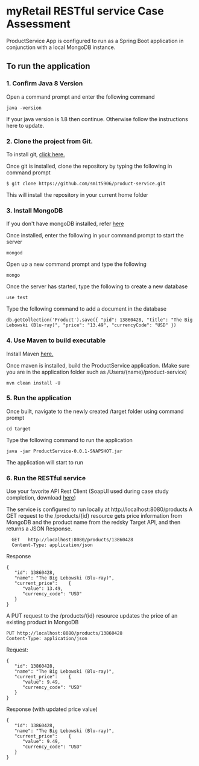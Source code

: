 # myRetail RESTful service Case Assessment

ProductService App is configured to run as a Spring Boot application in conjunction with a local MongoDB instance.

## To run the application

### 1. Confirm Java 8 Version
Open a command prompt and enter the following command
```
java -version
```
If your java version is 1.8 then continue. Otherwise follow the instructions here to update.

### 2. Clone the project from Git.
To install git, [click here.](https://git-scm.com/downloads)

Once git is installed, clone the repository by typing the following in command prompt
```
$ git clone https://github.com/smit5906/product-service.git
```
This will install the repository in your current home folder

### 3. Install MongoDB
If you don't have mongoDB installed, refer [here](https://docs.mongodb.com/manual/tutorial/install-mongodb-on-windows/)

Once installed, enter the following in your command prompt to start the server
```
mongod
```

Open up a new command prompt and type the following
```
mongo
```
Once the server has started, type the following to create a new database
```
use test
```
Type the following command to add a document in the database
```
db.getCollection('Product').save({ "pid": 13860428, "title": "The Big Lebowski (Blu-ray)", "price": "13.49", "currencyCode": "USD" })
```
### 4. Use Maven to build executable
Install Maven [here.](https://maven.apache.org/download.cgi)

Once maven is installed, build the ProductService application. (Make sure you are in the application folder such as /Users/(name)/product-service)
```
mvn clean install -U
```
### 5. Run the application
Once built, navigate to the newly created /target folder using command prompt
```
cd target
```
Type the following command to run the application
```
java -jar ProductService-0.0.1-SNAPSHOT.jar
```
The application will start to run

### 6. Run the RESTful service
Use your favorite API Rest Client (SoapUI used during case study completion, download [here](https://www.soapui.org/downloads/latest-release.html))

The service is configured to run locally at http://localhost:8080/products
A GET request to the /products/{id} resource gets price information from MongoDB and the product name from the redsky Target API, and then returns a JSON Response.
```
  GET   http://localhost:8080/products/13860428
  Content-Type: application/json
```
Response
```
{
   "id": 13860428,
   "name": "The Big Lebowski (Blu-ray)",
   "current_price":    {
      "value": 13.49,
      "currency_code": "USD"
   }
}
```
A PUT request to the /products/{id} resource updates the price of an existing product in MongoDB
```
PUT http://localhost:8080/products/13860428
Content-Type: application/json
```
Request:
```
{
   "id": 13860428,
   "name": "The Big Lebowski (Blu-ray)",
   "current_price":    {
      "value": 9.49,
      "currency_code": "USD"
   }
}
```
Response (with updated price value)
```
{
   "id": 13860428,
   "name": "The Big Lebowski (Blu-ray)",
   "current_price":    {
      "value": 9.49,
      "currency_code": "USD"
   }
}
```
